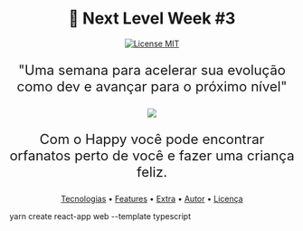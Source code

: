 <h1 align="center" >🚀 Next Level Week #3</h1>

<p align="center">
  <a href="https://opensource.org/licenses/MIT">
    <img src="https://img.shields.io/badge/License-MIT-blue.svg" alt="License MIT">
  </a>
</p>

<p align="center" style="font-size: 24px">"Uma semana para acelerar sua evolução como dev e avançar para o próximo nível"</p>

<div align="center"  > <img src="https://user-images.githubusercontent.com/48728541/95793825-d3b26180-0cbc-11eb-9684-285a83e7374f.png" /> </div>

<p align="center" style="font-size: 24px">Com o Happy você pode encontrar orfanatos perto de você e fazer uma criança feliz.</p>

<p align="center">
 <a href="#tecnologias">Tecnologias</a> •
 <a href="#features">Features</a> • 
 <a href="#extra">Extra</a> •
 <a href="#autor">Autor</a> •
 <a href="#licença">Licença</a>
</p>

yarn create react-app web --template typescript